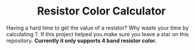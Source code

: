 <p align="center">
  <![resistor_color_calculator_image](https://user-images.githubusercontent.com/93699185/161216496-ad3ceadf-37c2-4588-a77c-99488f21568c.png)>

</p>

<h1 align="center">Resistor Color Calculator</h1>


 

Having a hard time to get the value of a resistor?
Why waste your time by calculating ?. If this project helped you make sure you leave a star on this repository.
**Currently it only supports 4 band resistor color.**

